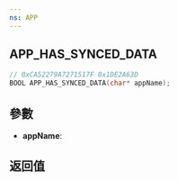 ```yaml
---
ns: APP
---
```

## APP_HAS_SYNCED_DATA

```c
// 0xCA52279A7271517F 0x1DE2A63D
BOOL APP_HAS_SYNCED_DATA(char* appName);
```


## 參數
* **appName**: 

## 返回值
